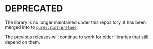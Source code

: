 # DEPRECATED

The library is no longer maintained under this repository, it has been merged into to [`purescript-prelude`](https://github.com/purescript/purescript-prelude).

[The previous releases](https://github.com/purescript-deprecated/purescript-symbols/releases) will continue to work for older libraries that still depend on them.
